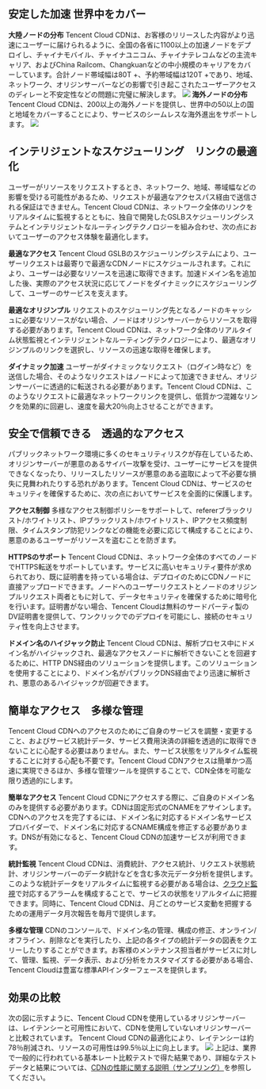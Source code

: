 ## 安定した加速 世界中をカバー
**大陸ノードの分布**
Tencent Cloud CDNは、お客様のリリースした内容がより迅速にユーザーに届けられるように、全国の各省に1100以上の加速ノードをデプロイし、チャイナモバイル、チャイナユニコム、チャイナテレコムなどの主流キャリア、およびChina Railcom、Changkuanなどの中小規模のキャリアをカバーしています。合計ノード帯域幅は80T +、予約帯域幅は120T +であり、地域、ネットワーク、オリジンサーバーなどの影響で引き起こされたユーザーアクセスのディレーと不安定性などの問題に完璧に解決します。
![](https://main.qcloudimg.com/raw/487228cdfb5666b34edab2242db7c3c0.jpg)
**海外ノードの分布**
Tencent Cloud CDNは、200以上の海外ノードを提供し、世界中の50以上の国と地域をカバーすることにより、サービスのシームレスな海外進出をサポートします。
![](https://main.qcloudimg.com/raw/034a95d5f46fb8bf848c0a53dd265611.png)

## インテリジェントなスケジューリング　リンクの最適化
ユーザーがリソースをリクエストするとき、ネットワーク、地域、帯域幅などの影響を受ける可能性があるため、リクエストが最適なアクセスパス経由で送信される保証はできません。Tencent Cloud CDNは、ネットワーク全体のリンクをリアルタイムに監視するとともに、独自で開発したGSLBスケジューリングシステムとインテリジェントなルーティングテクノロジーを組み合わせ、次の点においてユーザーのアクセス体験を最適化します。

**最適なアクセス**
Tencent Cloud GSLBのスケジューリングシステムにより、ユーザーリクエストは最寄りで最適なCDNノードにスケジュールされます。これにより、ユーザーは必要なリソースを迅速に取得できます。加速ドメイン名を追加した後、実際のアクセス状況に応じてノードをダイナミックにスケジューリングして、ユーザーのサービスを支えます。

**最適なオリジンプル**
リクエストのスケジューリング先となるノードのキャッシュに必要なリソースがない場合、ノードはオリジンサーバーからリソースを取得する必要があります。Tencent Cloud CDNは、ネットワーク全体のリアルタイム状態監視とインテリジェントなルーティングテクノロジーにより、最適なオリジンプルのリンクを選択し、リソースの迅速な取得を確保します。

**ダイナミック加速**
ユーザーがダイナミックなリクエスト（ログイン時など）を送信した場合、そのようなリクエストはノードによって加速できません、オリジンサーバーに透過的に転送される必要があります。Tencent Cloud CDNは、このようなリクエストに最適なネットワークリンクを提供し、低質かつ混雑なリンクを効果的に回避し、速度を最大20％向上させることができます。

## 安全で信頼できる　透過的なアクセス
パブリックネットワーク環境に多くのセキュリティリスクが存在しているため、オリジンサーバーが悪意のあるサイバー攻撃を受け、ユーザーにサービスを提供できなくなったり、リリースしたリソースが悪意のある盗取によって不必要な損失に見舞われたりする恐れがあります。Tencent Cloud CDNは、サービスのセキュリティを確保するために、次の点においてサービスを全面的に保護します。

**アクセス制御**
多様なアクセス制御ポリシーをサポートして、refererブラックリスト/ホワイトリスト、IPブラックリスト/ホワイトリスト、IPアクセス頻度制限、タイムスタンプ防犯リンクなどの機能を必要に応じて構成することにより、悪意のあるユーザーがリソースを盗むことを防ぎます。

**HTTPSのサポート**
Tencent Cloud CDNは、ネットワーク全体のすべてのノードでHTTPS転送をサポートしています。サービスに高いセキュリティ要件が求められており、既に証明書を持っている場合は、デプロイのためにCDNノードに直接アップロードできます。ノードへのユーザーリクエストとノードのオリジンプルリクエスト両者ともに対して、データセキュリティを確保するために暗号化を行います。証明書がない場合、Tencent Cloudは無料のサードパーティ製のDV証明書を提供して、ワンクリックでのデプロイを可能にし、接続のセキュリティ性を向上させます。

**ドメイン名のハイジャック防止**
Tencent Cloud CDNは、解析プロセス中にドメイン名がハイジャックされ、最適なアクセスノードに解析できないことを回避するために、HTTP DNS経由のソリューションを提供します。このソリューションを使用することにより、ドメイン名がパブリックDNS経由でより迅速に解析され、悪意のあるハイジャックが回避できます。

## 簡単なアクセス　多様な管理
Tencent Cloud CDNへのアクセスのためにご自身のサービスを調整・変更すること、およびサービス統計データ、サービス費用決済の詳細を透過的に取得できないことに心配する必要はありません。また、サービス状態をリアルタイム監視することに対する心配も不要です。Tencent Cloud CDNアクセスは簡単かつ高速に実現できるほか、多様な管理ツールを提供することで、CDN全体を可能な限り透過的にします。

**簡単なアクセス**
Tencent Cloud CDNにアクセスする際に、ご自身のドメイン名のみを提供する必要があります。CDNは固定形式のCNAMEをアサインします。CDNへのアクセスを完了するには、ドメイン名に対応するドメイン名サービスプロバイダーで、ドメイン名に対応するCNAME構成を修正する必要があります。DNSが有効になると、Tencent Cloud CDNの加速サービスが利用できます。

**統計監視**
Tencent Cloud CDNは、消費統計、アクセス統計、リクエスト状態統計、オリジンサーバーのデータ統計などを含む多次元データ分析を提供します。このような統計データをリアルタイムに監視する必要がある場合は、[クラウド監視](https://intl.cloud.tencent.com/product/cm)で対応するアラームを構成することで、サービスの状態をリアルタイムに把握できます。同時に、Tencent Cloud CDNは、月ごとのサービス変動を把握するための運用データ月次報告を毎月で提供します。

**多様な管理**
CDNのコンソールで、ドメイン名の管理、構成の修正、オンライン/オフライン、削除などを実行したり、上記の各タイプの統計データの図表をクエリーしたりすることができます。お客様のメンテナンス担当者がサービスに対して、管理、監視、データ表示、および分析をカスタマイズする必要がある場合、Tencent Cloudは豊富な標準APIインターフェースを提供します。
## 効果の比較
次の図に示すように、Tencent Cloud CDNを使用しているオリジンサーバーは、レイテンシーと可用性において、CDNを使用していないオリジンサーバーと比較されています。 Tencent Cloud CDNの最適化により、レイテンシーは約78％削減され、リソースの可用性は99.5％以上に向上します。
![](https://main.qcloudimg.com/raw/e3fac66f19c6c9b481d4897115e07f33.jpg)
上記は、業界で一般的に行われている基本レート比較テストで得た結果であり、詳細なテストデータと結果については、[CDNの性能に関する説明（サンプリング）](https://intl.cloud.tencent.com/doc/product/228/1198)を参照してください。
